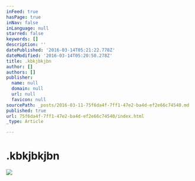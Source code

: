 ```yaml
---
inFeed: true
hasPage: true
inNav: false
inLanguage: null
starred: false
keywords: []
description: ''
datePublished: '2016-03-14T05:21:22.778Z'
dateModified: '2016-03-14T05:20:50.278Z'
title: .kbkjbkjbn
author: []
authors: []
publisher:
  name: null
  domain: null
  url: null
  favicon: null
sourcePath: _posts/2016-03-11-75f6da4f-7ff1-47e2-ba4d-ef2e66c74540.md
published: true
url: 75f6da4f-7ff1-47e2-ba4d-ef2e66c74540/index.html
_type: Article

---
```

# .kbkjbkjbn
![](https://s3-us-west-2.amazonaws.com/the-grid-img/p/83d78eaa084754bbd10663ab0b65484f2c6ba09e.jpg)
